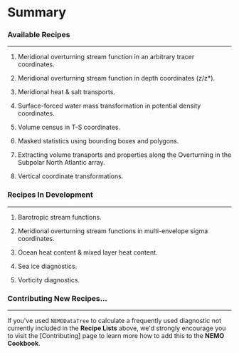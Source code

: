 # Summary

### Available Recipes
---

1. Meridional overturning stream function in an arbitrary tracer coordinates.

2. Meridional overturning stream function in depth coordinates (z/z*).

3. Meridional heat & salt transports.

4. Surface-forced water mass transformation in potential density coordinates.

5. Volume census in T-S coordinates.

6. Masked statistics using bounding boxes and polygons.

7. Extracting volume transports and properties along the Overturning in the Subpolar North Atlantic array.

8. Vertical coordinate transformations.

### Recipes In Development
---

1. Barotropic stream functions.

2. Meridional overturning stream functions in multi-envelope sigma coordinates.

3. Ocean heat content & mixed layer heat content. 

4. Sea ice diagnostics.

5. Vorticity diagnostics.

### Contributing New Recipes...
---

If you've used `NEMODataTree` to calculate a frequently used diagnostic not currently included in the **Recipe Lists** above, we'd strongly encourage you to visit the [Contributing] page to learn more how to add this to the **NEMO Cookbook**.